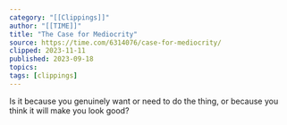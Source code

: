 ```yaml
---
category: "[[Clippings]]"
author: "[[TIME]]"
title: "The Case for Mediocrity"
source: https://time.com/6314076/case-for-mediocrity/
clipped: 2023-11-11
published: 2023-09-18
topics: 
tags: [clippings]
---
```


Is it because you genuinely want or need to do the thing, or because you think it will make you look good?